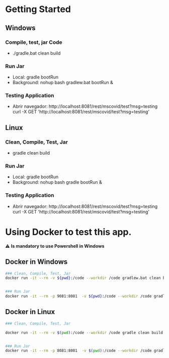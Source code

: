 # Getting Started

## Windows

### Compile, test, jar Code
* ./gradle.bat clean build



### Run Jar
* Local:      gradle bootRun 
* Background: nohup bash gradlew.bat bootRun & 

### Testing Application
* Abrir navegador: http://localhost:8081/rest/mscovid/test?msg=testing
curl -X GET 'http://localhost:8081/rest/mscovid/test?msg=testing'

## Linux

### Clean, Compile, Test, Jar

* gradle clean build


### Run Jar
* Local: gradle bootRun
* Background: nohup bash gradle bootRun &

### Testing Application
* Abrir navegador: http://localhost:8081/rest/mscovid/test?msg=testing
curl -X GET 'http://localhost:8081/rest/mscovid/test?msg=testing'

# Using Docker to test this app.
⚠️ **Is mandatory to use Powershell in Windows**
## Docker in Windows
```bash
### Clean, Compile, Test, Jar
docker run -it --rm -v ${pwd}:/code --workdir /code gradlew.bat clean build


### Run Jar
docker run -it --rm -p 9081:8081  -v ${pwd}:/code --workdir /code gradlew.bat bootRun

```
## Docker in Linux
```bash
### Clean, Compile, Test, Jar

docker run -it --rm -v $(pwd):/code --workdir /code gradle clean build


### Run Jar
docker run -it --rm -p 8081:8081  -v $(pwd):/code --workdir /code gradle bootRun

